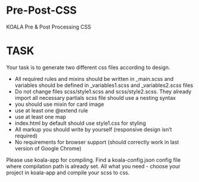 # Pre-Post-CSS
KOALA   Pre &amp; Post Processing CSS

<h1>TASK</h1>
<p>Your task is to generate two different css files according to design.</p>
<ul>
<li>All required rules and mixins should be written in _main.scss and variables should be defined in _variables1.scss and _variables2.scss files</li>
<li>Do not change files scss/style1.scss and scss/style2.scss. They already import all necessary partials
scss file should use a nesting syntax</li>
<li>you should use mixin for card image</li>
<li>use at least one @extend rule</li>
<li>use at least one map</li>
<li>index.html by default should use style1.css for styling</li>
<li>All markup you should write by yourself (responsive design isn’t required)</li>
<li>No requirements for browser support (should correctly work in last version of Google
Chrome)</li>
</ul>
<p>
Please use koala-app for compiling. Find a koala-config.json config file where compilation path is already set. All what you need - choose your project in koala-app and compile your scss to css.
</p>
